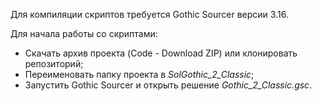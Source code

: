 Для компиляции скриптов требуется Gothic Sourcer версии 3.16.

Для начала работы со скриптами:
- Скачать архив проекта (Code - Download ZIP) или клонировать репозиторий;
- Переименовать папку проекта в *SolGothic_2_Classic*;
- Запустить Gothic Sourcer и открыть решение *Gothic_2_Classic.gsc*.
